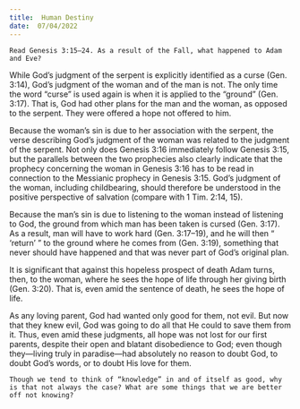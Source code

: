 ```yaml
---
title:  Human Destiny
date:  07/04/2022
---
```


`Read Genesis 3:15–24. As a result of the Fall, what happened to Adam and Eve?`

While God’s judgment of the serpent is explicitly identified as a curse (Gen. 3:14), God’s judgment of the woman and of the man is not. The only time the word “curse” is used again is when it is applied to the “ground” (Gen. 3:17). That is, God had other plans for the man and the woman, as opposed to the serpent. They were offered a hope not offered to him.

Because the woman’s sin is due to her association with the serpent, the verse describing God’s judgment of the woman was related to the judgment of the serpent. Not only does Genesis 3:16 immediately follow Genesis 3:15, but the parallels between the two prophecies also clearly indicate that the prophecy concerning the woman in Genesis 3:16 has to be read in connection to the Messianic prophecy in Genesis 3:15. God’s judgment of the woman, including childbearing, should therefore be understood in the positive perspective of salvation (compare with 1 Tim. 2:14, 15).

Because the man’s sin is due to listening to the woman instead of listening to God, the ground from which man has been taken is cursed (Gen. 3:17). As a result, man will have to work hard (Gen. 3:17–19), and he will then “ ‘return’ ” to the ground where he comes from (Gen. 3:19), something that never should have happened and that was never part of God’s original plan.

It is significant that against this hopeless prospect of death Adam turns, then, to the woman, where he sees the hope of life through her giving birth (Gen. 3:20). That is, even amid the sentence of death, he sees the hope of life.

As any loving parent, God had wanted only good for them, not evil. But now that they knew evil, God was going to do all that He could to save them from it. Thus, even amid these judgments, all hope was not lost for our first parents, despite their open and blatant disobedience to God; even though they—living truly in paradise—had absolutely no reason to doubt God, to doubt God’s words, or to doubt His love for them.

`Though we tend to think of “knowledge” in and of itself as good, why is that not always the case? What are some things that we are better off not knowing?`